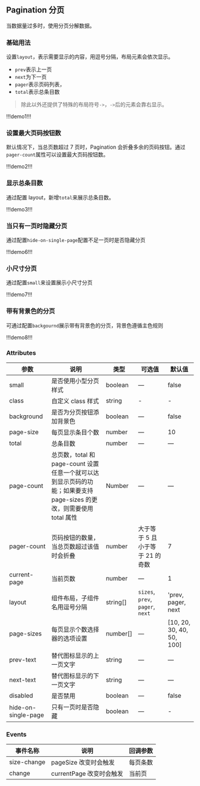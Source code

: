 ## Pagination 分页

当数据量过多时，使用分页分解数据。

### 基础用法

设置`layout`，表示需要显示的内容，用逗号分隔，布局元素会依次显示。

- `prev`表示上一页
- `next`为下一页
- `pager`表示页码列表，
- `total`表示总条目数

> 除此以外还提供了特殊的布局符号`->`，`->`后的元素会靠右显示。

!!!demo1!!!

### 设置最大页码按钮数

默认情况下，当总页数超过 7 页时，Pagination 会折叠多余的页码按钮。通过`pager-count`属性可以设置最大页码按钮数。

!!!demo2!!!

### 显示总条目数

通过配置 layout，新增`total`来展示总条目数。

!!!demo3!!!

### 当只有一页时隐藏分页

通过配置`hide-on-single-page`配置不足一页时是否隐藏分页

!!!demo6!!!

### 小尺寸分页

通过配置`small`来设置展示小尺寸分页

!!!demo7!!!

### 带有背景色的分页

可通过配置`backgournd`展示带有背景色的分页，背景色遵循主色规则

!!!demo8!!!

### Attributes

| 参数                | 说明                                                                                                                  | 类型     | 可选值                           | 默认值                    |
| ------------------- | --------------------------------------------------------------------------------------------------------------------- | -------- | -------------------------------- | ------------------------- |
| small               | 是否使用小型分页样式                                                                                                  | boolean  | —                                | false                     |
| class               | 自定义 class 样式                                                                                                     | string   | -                                | -                         |
| background          | 是否为分页按钮添加背景色                                                                                              | boolean  | —                                | false                     |
| page-size           | 每页显示条目个数                                                                                                      | number   | —                                | 10                        |
| total               | 总条目数                                                                                                              | number   | —                                | —                         |
| page-count          | 总页数，total 和 page-count 设置任意一个就可以达到显示页码的功能；如果要支持 page-sizes 的更改，则需要使用 total 属性 | Number   | —                                | —                         |
| pager-count         | 页码按钮的数量，当总页数超过该值时会折叠                                                                              | number   | 大于等于 5 且小于等于 21 的奇数  | 7                         |
| current-page        | 当前页数                                                                                                              | number   | —                                | 1                         |
| layout              | 组件布局，子组件名用逗号分隔                                                                                          | string[] | `sizes`, `prev`, `pager`, `next` | 'prev, pager, next        |
| page-sizes          | 每页显示个数选择器的选项设置                                                                                          | number[] | —                                | [10, 20, 30, 40, 50, 100] |
| prev-text           | 替代图标显示的上一页文字                                                                                              | string   | —                                | —                         |
| next-text           | 替代图标显示的下一页文字                                                                                              | string   | —                                | —                         |
| disabled            | 是否禁用                                                                                                              | boolean  | —                                | false                     |
| hide-on-single-page | 只有一页时是否隐藏                                                                                                    | boolean  | —                                | -                         |

### Events

| 事件名称    | 说明                     | 回调参数 |
| ----------- | ------------------------ | -------- |
| size-change | pageSize 改变时会触发    | 每页条数 |
| change      | currentPage 改变时会触发 | 当前页   |
